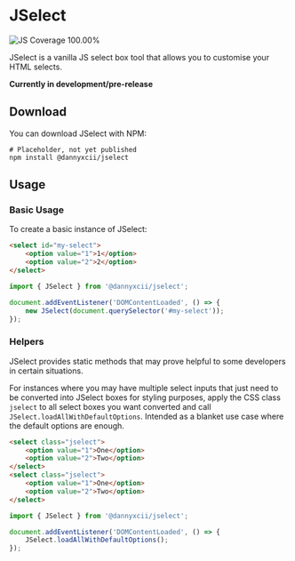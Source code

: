 # JSelect

<!-- JS Coverage Badge -->
<img src="https://img.shields.io/badge/JS Coverage-100.00%25-green" alt="JS Coverage 100.00%">

JSelect is a vanilla JS select box tool that allows you to customise your
HTML selects.

**Currently in development/pre-release**

## Download

You can download JSelect with NPM:

```shell
# Placeholder, not yet published
npm install @dannyxcii/jselect
```

## Usage

### Basic Usage

To create a basic instance of JSelect:

```html
<select id="my-select">
    <option value="1">1</option>
    <option value="2">2</option>
</select>
```

```javascript
import { JSelect } from '@dannyxcii/jselect';

document.addEventListener('DOMContentLoaded', () => {
    new JSelect(document.querySelector('#my-select')); 
});
```

### Helpers

JSelect provides static methods that may prove helpful to some developers in certain situations.

For instances where you may have multiple select inputs that just need to be converted into
JSelect boxes for styling purposes, apply the CSS class `jselect` to all select boxes you want converted
and call `JSelect.loadAllWithDefaultOptions`. Intended as a blanket use case where the default options are 
enough.

```html
<select class="jselect">
    <option value="1">One</option>
    <option value="2">Two</option>
</select>
<select class="jselect">
    <option value="1">One</option>
    <option value="2">Two</option>
</select>
```
```javascript
import { JSelect } from '@dannyxcii/jselect';

document.addEventListener('DOMContentLoaded', () => {
    JSelect.loadAllWithDefaultOptions();
});
```